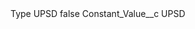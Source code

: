 <?xml version="1.0" encoding="UTF-8"?>
<CustomMetadata xmlns="http://soap.sforce.com/2006/04/metadata" xmlns:xsi="http://www.w3.org/2001/XMLSchema-instance" xmlns:xsd="http://www.w3.org/2001/XMLSchema">
    <label>Type UPSD</label>
    <protected>false</protected>
    <values>
        <field>Constant_Value__c</field>
        <value xsi:type="xsd:string">UPSD</value>
    </values>
</CustomMetadata>
